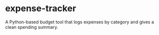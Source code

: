 # expense-tracker
A Python-based budget tool that logs expenses by category and gives a clean spending summary.
